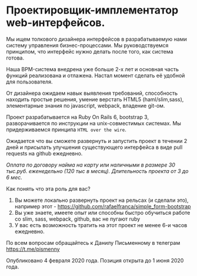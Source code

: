 # Проектировщик-имплементатор web-интерфейсов.

Мы ищем толкового дизайнера интерфейсов в разрабатываемую нами систему управления бизнес-процессами. Мы руководствуемся принципом, что интерфейс нужно делать после того, как система готова.

Наша BPM-система внедрена уже больше 2-х лет и основная часть функций реализована и отлажена. Настал момент сделать её удобной для пользователя. 

От дизайнера ожидаем навык выявления требований, способность находить простые решения, умение верстать HTML5 (haml/slim,sass), элементарные знания по javascript, webpack, владение git-ом.

Проект разрабатывается на Ruby On Rails 6, bootstrap 3, разворачивается по инструкции на unix-совместимых системах. Мы придерживаемся принципа `HTML over the wire`.

Ожидается что вы сможете развернуть и запустить проект в течении 2 дней и присылать улучшения существующего интерфейса в виде pull requests на github ежедневно.

*Оплата по договору найма на карту или наличными в размере 30 тыс.руб. еженедельно (120 тыс в месяц). Длительность проекта от 3 до 6 мес.*

Как понять что эта роль для вас?

1. Вы можете локально развернуть проект на рельсах (и сделали это), например этот - https://github.com/rafaelfranca/simple_form-bootstrap
2. Вы уже знаете, имеете опыт или способны быстро обучиться работе со slim, sass, webpack, github, вас не пугают ruby
3. У вас есть возможность тратить на этот проект не менее 6-и часов ежедневно.

По всем вопросам обращайтесь к Данилу Письменному в телеграм https://t.me/pismenny

Опубликовано 4 февраля 2020 года. Позиция открыта до 1 июня 2020 года.
